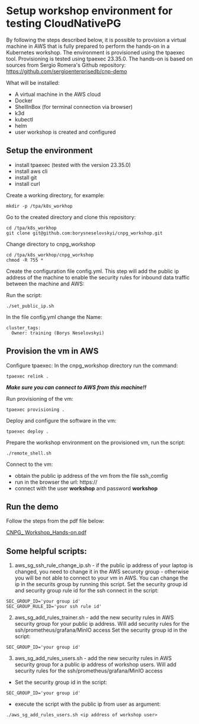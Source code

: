 
# Setup workshop environment for testing CloudNativePG

By following the steps described below, it is possible to provision a virtual machine in AWS that is fully prepared to perform the hands-on in a Kubernetes workshop. The environment is provisioned using the tpaexec tool. 
Provisioning is tested using tpaexec 23.35.0. 
The hands-on is based on sources from Sergio Romera's Github repository:
https://github.com/sergioenterprisedb/cnp-demo

What will be installed:
- A virtual machine in the AWS cloud
- Docker
- ShellInBox (for terminal connection via browser)
- k3d
- kubectl
- helm
- user workshop is created and configured

## Setup the environment

- install tpaexec (tested with the version 23.35.0)
- install aws cli
- install git
- install curl

Create a working directory, for example:

```mkdir -p /tpa/k8s_workhop```

Go to the created directory and clone this repository:

```
cd /tpa/k8s_workhop
git clone git@github.com:borysneselovskyi/cnpg_workshop.git
```

Change directory to cnpg_workshop
```
cd /tpa/k8s_workhop/cnpg_workshop
chmod -R 755 *
```

Create the configuration file config.yml. This step will add the public ip address of the machine to enable the security rules for inbound data traffic between the machine and AWS:

Run the script:
```
./set_public_ip.sh
```
In the file config.yml change the Name:
```
cluster_tags:
  Owner: training (Borys Neselovskyi)
```
## Provision the vm in AWS
Configure tpaexec:
In the cnpg_workshop directory run the command:
```
tpaexec relink .
```
_**Make sure you can connect to AWS from this machine!!**_

Run provisioning of the vm:
```
tpaexec provisioning .
```
Deploy and configure the software in the vm:
```
tpaexec deploy .
```

Prepare the workshop environment on the provisioned vm, run the script:
```
./remote_shell.sh
```

Connect to the vm:
- obtain the public ip address of the vm from the file ssh_comfig
- run in the browser the url: https://<vm public ip>
- connect with the user **workshop** and password **workshop**

## Run the demo
Follow the steps from the pdf file below:

[CNPG_ Workshop_Hands-on.pdf](https://github.com/borysneselovskyi/cnpg_workshop/blob/main/CNPG_%20Workshop_Hands-on.pdf)

## Some helpful scripts:
1. aws_sg_ssh_rule_change_ip.sh - if the public ip address of your laptop is changed, you need to change it in the AWS securoty group - otherwise you will be not able to connect to your vm in AWS. You can change the ip in the securits group by running this script.
Set the security group id and security group rule id for the ssh connect in the script:
```
SEC_GROUP_ID='your group id'
SEC_GROUP_RULE_ID='your ssh rule id'
```

2. aws_sg_add_rules_trainer.sh - add the new security rules in AWS security group for your public ip address. Will add security rules for the ssh/prometheus/grafana/MinIO access
Set the security group id in the script:
```
SEC_GROUP_ID='your group id'
```

3. aws_sg_add_rules_users.sh - add the new security rules in AWS security group for a public ip address of workshop users. Will add security rules for the ssh/prometheus/grafana/MinIO access
- Set the security group id in the script:
```
SEC_GROUP_ID='your group id'
```
- execute the script with the public ip from user as argument:
```
./aws_sg_add_rules_users.sh <ip address of workshop user>
```
